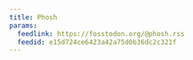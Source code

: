 ```yaml
---
title: Phosh
params:
  feedlink: https://fosstodon.org/@phosh.rss
  feedid: e15d724ce6423a42a75d0b36dc2c321f
---
```

